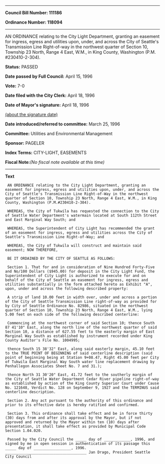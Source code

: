 

********

**Council Bill Number: 111186**
   
**Ordinance Number: 118094**
********

 AN ORDINANCE relating to the City Light Department, granting an easement for ingress, egress and utilities upon, under, and across the City of Seattle's Transmission Line Right-of-way in the northwest quarter of Section 10, Township 23 North, Range 4 East, W.M., in King County, Washington (P.M. #230410-2-304).

**Status:** PASSED
   
**Date passed by Full Council:** April 15, 1996
   
**Vote:** 7-0
   
**Date filed with the City Clerk:** April 18, 1996
   
**Date of Mayor's signature:** April 18, 1996
   
[(about the signature date)](/~public/approvaldate.htm)
   
   
   
**Date introduced/referred to committee:** March 25, 1996
   
**Committee:** Utilities and Environmental Management
   
**Sponsor:** PAGELER
   
   
**Index Terms:** CITY-LIGHT, EASEMENTS

**Fiscal Note:**_(No fiscal note available at this time)_

********

**Text**
   
```
 AN ORDINANCE relating to the City Light Department, granting an easement for ingress, egress and utilities upon, under, and across the City of Seattle's Transmission Line Right-of-Way in the northwest quarter of Section 10, Township 23 North, Range 4 East, W.M., in King County, Washington (P.M.#230410-2-304).

 WHEREAS, the City of Tukwila has requested the connection to the City of Seattle Water Department's watermain located at South 112th Street and East Marginal Way South; and

 WHEREAS, the Superintendent of City Light has recommended the grant of an easement for ingress, egress and utilities across the City of Seattle's Transmission Line Right-of-Way; and

 WHEREAS, the City of Tukwila will construct and maintain said easement; NOW THEREFORE,

 BE IT ORDAINED BY THE CITY OF SEATTLE AS FOLLOWS:

 Section 1. That for and in consideration of Nine Hundred Forty-Five and No/100 Dollars ($945.00) for deposit in the City Light Fund, the Superintendent of City Light is authorized to execute for and on behalf of the City of Seattle an easement for ingress, egress and utilities substantially in the form attached hereto as Exhibit "A", upon, under and across the following described property:

 A strip of land 10.00 feet in width over, under and across a portion of the City of Seattle Transmission Line right-of-way as provided for by City of Seattle Ordinance No. 82986, situated in the northwest quarter of Section 10, Township 23 North, Range 4 East, W.M., lying 5.00 feet on each side of the following described centerline:

 Commencing at the northwest corner of said Section 10; thence South 87 41'10" East, along the north line of the northwest quarter of said Section 10, a distance of 627.55 feet to the easterly margin of East Marginal Way South as established by instrument recorded under King County Auditor's File No. 1004995;

 thence South 15 38'32" East, along said easterly margin, 45.10 feet to the TRUE POINT OF BEGINNING of said centerline description (said point of beginning being at Station 9+08.47, Right 45.00 feet per City of Tukwila East Marginal Way South water line replacement drawing by Penhallegon Associates Sheet No. 7 and 31.);

 thence North 31 30'20" East, 41.72 feet to the southerly margin of the City of Seattle Water Department Cedar River pipeline right-of-way as established by action of the King County Superior Court under Cause No. 121648, Verdict No. 128 on September 9, 1927 and the TERMINUS said centerline description.

 Section 2. Any act pursuant to the authority of this ordinance and prior to its effective date is hereby ratified and confirmed.

 Section 3. This ordinance shall take effect and be in force thirty (30) days from and after its approval by the Mayor, but if not approved and returned by the Mayor within ten (10) days after presentation, it shall take effect as provided by Municipal Code Section 1.04.020.

 Passed by the City Council the _____ day of ____________, 1996, and signed by me in open session in authentication of its passage this _____ day of _________________, 1996. _____________________________________ Jan Drago, President Seattle City Council

```
